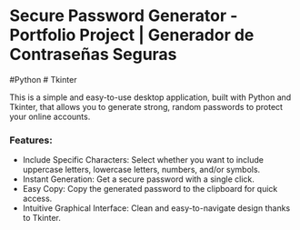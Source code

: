 # Secure Password Generator - Portfolio Project | Generador de Contraseñas Seguras

#Python # Tkinter

This is a simple and easy-to-use desktop application, built with Python and Tkinter, that allows you to generate strong, random passwords to protect your online accounts.

### Features:
- Include Specific Characters: Select whether you want to include uppercase letters, lowercase letters, numbers, and/or symbols.
- Instant Generation: Get a secure password with a single click.
- Easy Copy: Copy the generated password to the clipboard for quick access.
- Intuitive Graphical Interface: Clean and easy-to-navigate design thanks to Tkinter.
